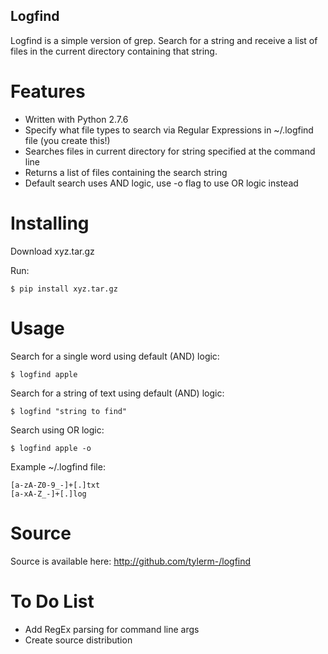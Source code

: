 Logfind
---

Logfind is a simple version of grep. Search for a string and receive a list of files in the current
directory containing that string.

# Features
* Written with Python 2.7.6
* Specify what file types to search via Regular Expressions in ~/.logfind file (you create this!)
* Searches files in current directory for string specified at the command line
* Returns a list of files containing the search string
* Default search uses AND logic, use -o flag to use OR logic instead

# Installing
Download xyz.tar.gz

Run:

`$ pip install xyz.tar.gz`

# Usage
Search for a single word using default (AND) logic:

`$ logfind apple`

Search for a string of text using default (AND) logic:

`$ logfind "string to find"`

Search using OR logic:

`$ logfind apple -o`

Example ~/.logfind file:

```
[a-zA-Z0-9_-]+[.]txt
[a-xA-Z_-]+[.]log
```

# Source
Source is available here: http://github.com/tylerm-/logfind

# To Do List
* Add RegEx parsing for command line args
* Create source distribution